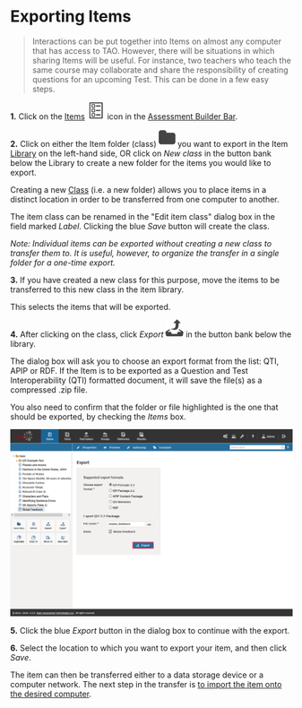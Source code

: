 <!--
created_at: 2016-12-15
authors:         
    - "Catherine Pease"
--> 

# Exporting Items


>Interactions can be put together into Items on almost any computer that has access to TAO. However, there will be situations in which sharing Items will be useful. For instance, two teachers who teach the same course may collaborate and share the responsibility of creating questions for an upcoming Test. This can be done in a few easy steps.

**1.**  Click on the [Items](../appendix/glossary.md#item) ![Items](../resources/_icons/item.png) icon in the [Assessment Builder Bar](../appendix/glossary.md#assessment-builder-bar).

**2.**  Click on either the Item folder (class) ![class](../resources/_icons/folder.png) you want to export in the Item [Library](../appendix/glossary.md#library) on the left-hand side, OR click on *New class* in the button bank below the Library to create a new folder for the items you would like to export.

Creating a new [Class](../appendix/glossary.md#class) (i.e. a new folder) allows you to place items in a distinct location in order to be transferred from one computer to another. 

The item class can be renamed in the "Edit item class" dialog box in the field marked *Label*. Clicking the blue *Save* button will create the class.

*Note: Individual items can be exported without creating a new class to transfer them to. It is useful, however, to organize the transfer in a single folder for a one-time export.*

**3.**  If you have created a new class for this purpose, move the items to be transferred to this new class in the item library.

This selects the items that will be exported.

**4.**  After clicking on the class, click *Export* ![export](../resources/_icons/export.png) in the button bank below the library.

The dialog box will ask you to choose an export format from the list: QTI, APIP or RDF. If the Item is to be exported as a Question and Test Interoperability (QTI) formatted document, it will save the file(s) as a compressed .zip file.

You also need to confirm that the folder or file highlighted is the one that should be exported, by checking the *Items* box.

![Exporting Items](../resources/backend/items/export-6.png)

**5.**  Click the blue *Export* button in the dialog box to continue with the export.

**6.**  Select the location to which you want to export your item, and then click *Save*.

The item can then be transferred either to a data storage device or a computer network. The next step in the transfer is [to import the item onto the desired computer](../items/importing-items.md).
